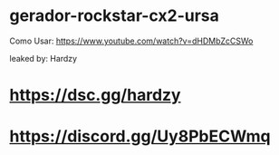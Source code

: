 # gerador-rockstar-cx2-ursa
Como Usar: https://www.youtube.com/watch?v=dHDMbZcCSWo

leaked by: Hardzy
# https://dsc.gg/hardzy
# https://discord.gg/Uy8PbECWmq
